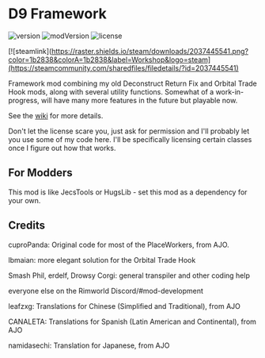 # D9 Framework
![version](https://img.shields.io/badge/RimWorld-1.1-brightgreen.svg) ![modVersion](https://img.shields.io/badge/Mod%20version-1.2.0-brightgreen.svg) ![license](https://img.shields.io/badge/License-All%20rights%20reserved-blue.svg)

[![steamlink](https://raster.shields.io/steam/downloads/2037445541.png?color=1b2838&colorA=1b2838&label=Workshop&logo=steam](https://steamcommunity.com/sharedfiles/filedetails/?id=2037445541)

Framework mod combining my old Deconstruct Return Fix and Orbital Trade Hook mods, along with several utility functions. Somewhat of a work-in-progress, will have many more features in the future but playable now.

See the [wiki](https://github.com/dninemfive/d9framework/wiki) for more details.

Don't let the license scare you, just ask for permission and I'll probably let you use some of my code here. I'll be specifically licensing certain classes once I figure out how that works.

## For Modders
This mod is like JecsTools or HugsLib - set this mod as a dependency for your own.

## Credits
cuproPanda: Original code for most of the PlaceWorkers, from AJO.

lbmaian: more elegant solution for the Orbital Trade Hook

Smash Phil, erdelf, Drowsy Corgi: general transpiler and other coding help

everyone else on the Rimworld Discord/#mod-development

leafzxg: Translations for Chinese (Simplified and Traditional), from AJO

CANALETA: Translations for Spanish (Latin American and Continental), from AJO

namidasechi: Translation for Japanese, from AJO